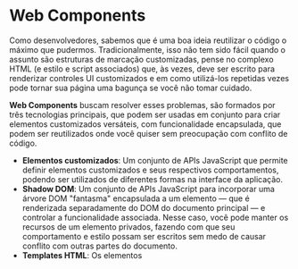# Web Components

Como desenvolvedores, sabemos que é uma boa ideia reutilizar o código o máximo que pudermos. Tradicionalmente, isso não tem sido fácil 
quando o assunto são estruturas de marcação customizadas, pense no complexo HTML (e estilo e script associados) que, às vezes, deve ser 
escrito para renderizar controles UI customizados e em como utilizá-los repetidas vezes pode tornar sua página uma bagunça se você não 
tomar cuidado.

**Web Components** buscam resolver esses problemas, são formados por três tecnologias principais, que podem ser usadas em conjunto para 
criar elementos customizados versáteis, com funcionalidade encapsulada, que podem ser reutilizados onde você quiser sem preocupação com 
conflito de código.

* **Elementos customizados**: Um conjunto de APIs JavaScript que permite definir elementos customizados e seus respectivos comportamentos, 
podendo ser utilizados de diferentes formas na interface da aplicação.
* **Shadow DOM**: Um conjunto de APIs JavaScript para incorporar uma árvore DOM "fantasma" encapsulada a um elemento — que é renderizada 
separadamente do DOM do documento principal — e controlar a funcionalidade associada. Nesse caso, você pode manter os recursos de um 
elemento privados, fazendo com que seu comportamento e estilo possam ser escritos sem medo de causar conflito com outras partes do 
documento.
* **Templates HTML**: Os elementos <template> e <slot> permitem que você escreva templates de marcação que não são exibidas na página. Elas 
podem então ser reutilizadas várias vezes como modelo de estrutura de um elemento customizado.

